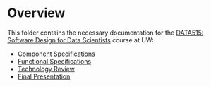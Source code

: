 # Overview
This folder contains the necessary documentation for the [DATA515: Software Design for Data Scientists](https://uwdata515.github.io/projects.html) course at UW:
- [Component Specifications](https://github.com/JoobeeJung/TLDW/blob/main/docs/Component_Specifications.md)
- [Functional Specifications](https://github.com/JoobeeJung/TLDW/blob/main/docs/FunctionalSpecification.md)
- [Technology Review](https://github.com/JoobeeJung/TLDW/blob/main/docs/Technology%20Reviews.pdf)
- [Final Presentation](https://github.com/JoobeeJung/TLDW/blob/main/docs/Final%20Presentation.pdf)
